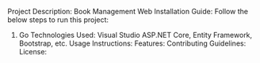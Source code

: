 Project Description: Book Management Web 
Installation Guide: Follow the below steps to run this project:
1. Go 
Technologies Used:  Visual Studio ASP.NET Core, Entity Framework, Bootstrap, etc.
Usage Instructions: 
Features:
Contributing Guidelines:
License: 
